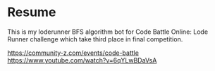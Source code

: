 # Resume

This is my loderunner BFS algorithm bot for Code Battle Online: Lode Runner challenge which take third place in final competition.

https://community-z.com/events/code-battle
https://www.youtube.com/watch?v=6qYLwBDaVsA
